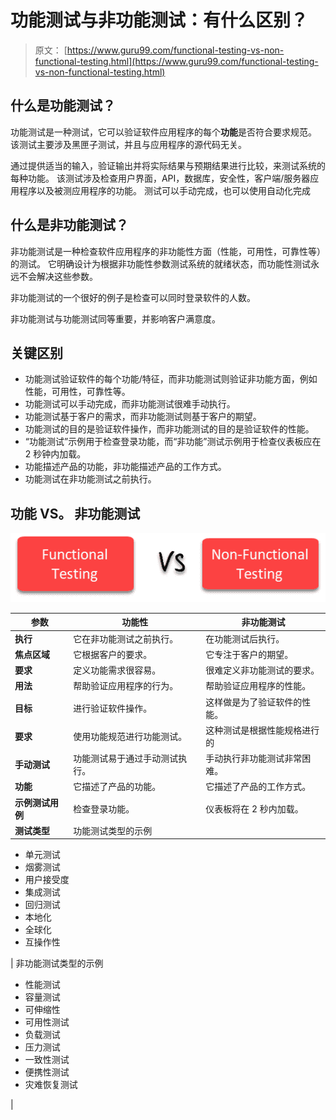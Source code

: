 # 功能测试与非功能测试：有什么区别？

> 原文： [https://www.guru99.com/functional-testing-vs-non-functional-testing.html](https://www.guru99.com/functional-testing-vs-non-functional-testing.html)

## 什么是功能测试？

功能测试是一种测试，它可以验证软件应用程序的每个**功能**是否符合要求规范。 该测试主要涉及黑匣子测试，并且与应用程序的源代码无关。

通过提供适当的输入，验证输出并将实际结果与预期结果进行比较，来测试系统的每种功能。 该测试涉及检查用户界面，API，数据库，安全性，客户端/服务器应用程序以及被测应用程序的功能。 测试可以手动完成，也可以使用自动化完成

## 什么是非功能测试？

非功能测试是一种检查软件应用程序的非功能性方面（性能，可用性，可靠性等）的测试。 它明确设计为根据非功能性参数测试系统的就绪状态，而功能性测试永远不会解决这些参数。

非功能测试的一个很好的例子是检查可以同时登录软件的人数。

非功能测试与功能测试同等重要，并影响客户满意度。

## 关键区别

*   功能测试验证软件的每个功能/特征，而非功能测试则验证非功能方面，例如性能，可用性，可靠性等。
*   功能测试可以手动完成，而非功能测试很难手动执行。
*   功能测试基于客户的需求，而非功能测试则基于客户的期望。
*   功能测试的目的是验证软件操作，而非功能测试的目的是验证软件的性能。
*   “功能测试”示例用于检查登录功能，而“非功能”测试示例用于检查仪表板应在 2 秒钟内加载。
*   功能描述产品的功能，非功能描述产品的工作方式。
*   功能测试在非功能测试之前执行。

## 功能 VS。 非功能测试

![](img/413e312c377267ae3d91be8ea3247ee1.png)

| **参数** | **功能性** | **非功能测试** |
| --- | --- | --- |
| **执行** | 它在非功能测试之前执行。 | 在功能测试后执行。 |
| **焦点区域** | 它根据客户的要求。 | 它专注于客户的期望。 |
| **要求** | 定义功能需求很容易。 | 很难定义非功能测试的要求。 |
| **用法** | 帮助验证应用程序的行为。 | 帮助验证应用程序的性能。 |
| **目标** | 进行验证软件操作。 | 这样做是为了验证软件的性能。 |
| **要求** | 使用功能规范进行功能测试。 | 这种测试是根据性能规格进行的 |
| **手动测试** | 功能测试易于通过手动测试执行。 | 手动执行非功能测试非常困难。 |
| **功能** | 它描述了产品的功能。 | 它描述了产品的工作方式。 |
| **示例测试用例** | 检查登录功能。 | 仪表板将在 2 秒内加载。 |
| **测试类型** | 功能测试类型的示例

*   单元测试
*   烟雾测试
*   用户接受度
*   集成测试
*   回归测试
*   本地化
*   全球化
*   互操作性

 | 非功能测试类型的示例

*   性能测试
*   容量测试
*   可伸缩性
*   可用性测试
*   负载测试
*   压力测试
*   一致性测试
*   便携性测试
*   灾难恢复测试

 |